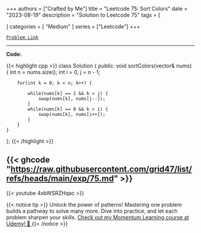 
+++
authors = ["Crafted by Me"]
title = "Leetcode 75: Sort Colors"
date = "2023-08-19"
description = "Solution to Leetcode 75"
tags = [
    
]
categories = [
    "Medium"
]
series = ["Leetcode"]
+++



[`Problem Link`](https://leetcode.com/problems/sort-colors/description/)

---

**Code:**

{{< highlight cpp >}}
class Solution {
public:
    void sortColors(vector<int>& nums) {
        int n = nums.size();
        int i = 0, j = n - 1;
        
        for(int k = 0; k < n; k++) {
            
            while(nums[k] == 2 && k < j) {
                swap(nums[k], nums[j--]);                
            }
            while(nums[k] == 0 && k > i) {
                swap(nums[k], nums[i++]);  
            }
        }
    }
};
{{< /highlight >}}

{{< ghcode "https://raw.githubusercontent.com/grid47/list/refs/heads/main/exp/75.md" >}}
---
{{< youtube 4xbWSRZHqac >}}

{{< notice tip >}}
Unlock the power of patterns! Mastering one problem builds a pathway to solve many more. Dive into practice, and let each problem sharpen your skills. [Check out my Momentum Learning course at Udemy! 🚀 ](https://www.udemy.com/course/algorithms-and-data-structures-in-cpp/)
{{< /notice >}}

